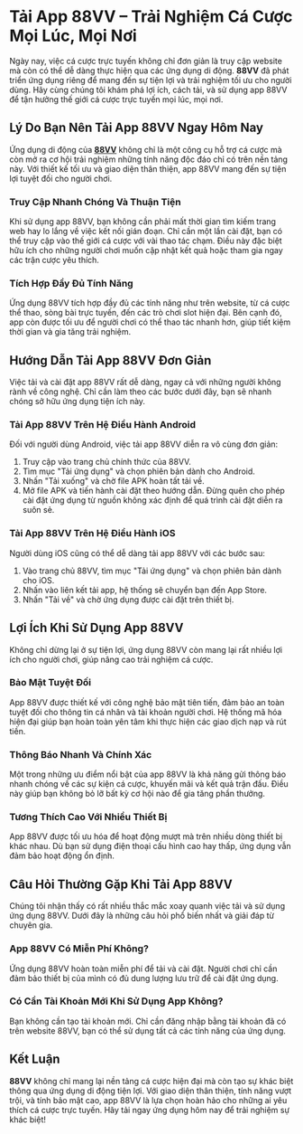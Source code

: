 <h1>Tải App 88VV &ndash; Trải Nghiệm Cá Cược Mọi Lúc, Mọi Nơi</h1>

<p>Ngày nay, việc cá cược trực tuyến không chỉ đơn giản là truy cập website mà còn có thể dễ dàng thực hiện qua các ứng dụng di động. <strong>88VV</strong> đã phát triển ứng dụng riêng để mang đến sự tiện lợi và trải nghiệm tối ưu cho người dùng. Hãy cùng chúng tôi khám phá lợi ích, cách tải, và sử dụng app 88VV để tận hưởng thế giới cá cược trực tuyến mọi lúc, mọi nơi.</p>

<h2>Lý Do Bạn Nên Tải App 88VV Ngay Hôm Nay</h2>

<p>Ứng dụng di động của <strong><a class="in-cell-link" href="https://88vn.help/" target="_blank">88VV</a></strong> không chỉ là một công cụ hỗ trợ cá cược mà còn mở ra cơ hội trải nghiệm những tính năng độc đáo chỉ có trên nền tảng này. Với thiết kế tối ưu và giao diện thân thiện, app 88VV mang đến sự tiện lợi tuyệt đối cho người chơi.</p>

<h3>Truy Cập Nhanh Chóng Và Thuận Tiện</h3>

<p>Khi sử dụng app 88VV, bạn không cần phải mất thời gian tìm kiếm trang web hay lo lắng về việc kết nối gián đoạn. Chỉ cần một lần cài đặt, bạn có thể truy cập vào thế giới cá cược với vài thao tác chạm. Điều này đặc biệt hữu ích cho những người chơi muốn cập nhật kết quả hoặc tham gia ngay các trận cược yêu thích.</p>

<h3>Tích Hợp Đầy Đủ Tính Năng</h3>

<p>Ứng dụng 88VV tích hợp đầy đủ các tính năng như trên website, từ cá cược thể thao, sòng bài trực tuyến, đến các trò chơi slot hiện đại. Bên cạnh đó, app còn được tối ưu để người chơi có thể thao tác nhanh hơn, giúp tiết kiệm thời gian và gia tăng trải nghiệm.</p>

<h2>Hướng Dẫn Tải App 88VV Đơn Giản</h2>

<p>Việc tải và cài đặt app 88VV rất dễ dàng, ngay cả với những người không rành về công nghệ. Chỉ cần làm theo các bước dưới đây, bạn sẽ nhanh chóng sở hữu ứng dụng tiện ích này.</p>

<h3>Tải App 88VV Trên Hệ Điều Hành Android</h3>

<p>Đối với người dùng Android, việc tải app 88VV diễn ra vô cùng đơn giản:</p>

<ol>
	<li>Truy cập vào trang chủ chính thức của 88VV.</li>
	<li>Tìm mục &quot;Tải ứng dụng&quot; và chọn phiên bản dành cho Android.</li>
	<li>Nhấn &quot;Tải xuống&quot; và chờ file APK hoàn tất tải về.</li>
	<li>Mở file APK và tiến hành cài đặt theo hướng dẫn. Đừng quên cho phép cài đặt ứng dụng từ nguồn không xác định để quá trình cài đặt diễn ra suôn sẻ.</li>
</ol>

<h3>Tải App 88VV Trên Hệ Điều Hành iOS</h3>

<p>Người dùng iOS cũng có thể dễ dàng tải app 88VV với các bước sau:</p>

<ol>
	<li>Vào trang chủ 88VV, tìm mục &quot;Tải ứng dụng&quot; và chọn phiên bản dành cho iOS.</li>
	<li>Nhấn vào liên kết tải app, hệ thống sẽ chuyển bạn đến App Store.</li>
	<li>Nhấn &quot;Tải về&quot; và chờ ứng dụng được cài đặt trên thiết bị.</li>
</ol>

<h2>Lợi Ích Khi Sử Dụng App 88VV</h2>

<p>Không chỉ dừng lại ở sự tiện lợi, ứng dụng 88VV còn mang lại rất nhiều lợi ích cho người chơi, giúp nâng cao trải nghiệm cá cược.</p>

<h3>Bảo Mật Tuyệt Đối</h3>

<p>App 88VV được thiết kế với công nghệ bảo mật tiên tiến, đảm bảo an toàn tuyệt đối cho thông tin cá nhân và tài khoản người chơi. Hệ thống mã hóa hiện đại giúp bạn hoàn toàn yên tâm khi thực hiện các giao dịch nạp và rút tiền.</p>

<h3>Thông Báo Nhanh Và Chính Xác</h3>

<p>Một trong những ưu điểm nổi bật của app 88VV là khả năng gửi thông báo nhanh chóng về các sự kiện cá cược, khuyến mãi và kết quả trận đấu. Điều này giúp bạn không bỏ lỡ bất kỳ cơ hội nào để gia tăng phần thưởng.</p>

<h3>Tương Thích Cao Với Nhiều Thiết Bị</h3>

<p>App 88VV được tối ưu hóa để hoạt động mượt mà trên nhiều dòng thiết bị khác nhau. Dù bạn sử dụng điện thoại cấu hình cao hay thấp, ứng dụng vẫn đảm bảo hoạt động ổn định.</p>

<h2>Câu Hỏi Thường Gặp Khi Tải App 88VV</h2>

<p>Chúng tôi nhận thấy có rất nhiều thắc mắc xoay quanh việc tải và sử dụng ứng dụng 88VV. Dưới đây là những câu hỏi phổ biến nhất và giải đáp từ chuyên gia.</p>

<h3>App 88VV Có Miễn Phí Không?</h3>

<p>Ứng dụng 88VV hoàn toàn miễn phí để tải và cài đặt. Người chơi chỉ cần đảm bảo thiết bị của mình có đủ dung lượng lưu trữ để cài đặt ứng dụng.</p>

<h3>Có Cần Tài Khoản Mới Khi Sử Dụng App Không?</h3>

<p>Bạn không cần tạo tài khoản mới. Chỉ cần đăng nhập bằng tài khoản đã có trên website 88VV, bạn có thể sử dụng tất cả các tính năng của ứng dụng.</p>

<h2>Kết Luận</h2>

<p><strong>88VV</strong> không chỉ mang lại nền tảng cá cược hiện đại mà còn tạo sự khác biệt thông qua ứng dụng di động tiện lợi. Với giao diện thân thiện, tính năng vượt trội, và tính bảo mật cao, app 88VV là lựa chọn hoàn hảo cho những ai yêu thích cá cược trực tuyến. Hãy tải ngay ứng dụng hôm nay để trải nghiệm sự khác biệt!</p>
